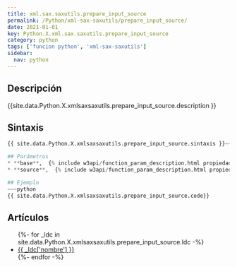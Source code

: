 ```yaml
---
title: xml.sax.saxutils.prepare_input_source
permalink: /Python/xml-sax-saxutils/prepare_input_source/
date: 2021-01-01
key: Python.X.xml.sax.saxutils.prepare_input_source
category: python
tags: ['funcion python', 'xml-sax-saxutils']
sidebar: 
  nav: python
---
```


## Descripción
{{site.data.Python.X.xmlsaxsaxutils.prepare_input_source.description }}

## Sintaxis
~~~python
{{ site.data.Python.X.xmlsaxsaxutils.prepare_input_source.sintaxis }}~~~

## Parámetros
* **base**,  {% include w3api/function_param_description.html propiedad=site.data.Python.X.xml.sax.saxutils.prepare_input_source valor="base" %}
* **source**,  {% include w3api/function_param_description.html propiedad=site.data.Python.X.xml.sax.saxutils.prepare_input_source valor="source" %}

## Ejemplo
~~~python
{{ site.data.Python.X.xmlsaxsaxutils.prepare_input_source.code}}
~~~

## Artículos
<ul>
{%- for _ldc in site.data.Python.X.xmlsaxsaxutils.prepare_input_source.ldc -%}
   <li>
       <a href="{{_ldc['url'] }}">{{ _ldc['nombre'] }}</a>
   </li>
{%- endfor -%}
</ul>
